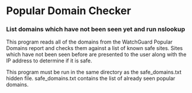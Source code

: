 # Popular Domain Checker
### List domains which have not been seen yet and run nslookup
This program reads all of the domains from the WatchGuard Popular Domains report and checks them against a list of known safe sites. Sites which have not been seen before are presented to the user along with the IP address to determine if it is safe.

This program must be run in the same directory as the safe_domains.txt hidden file. safe_domains.txt contains the list of already seen popular domains.